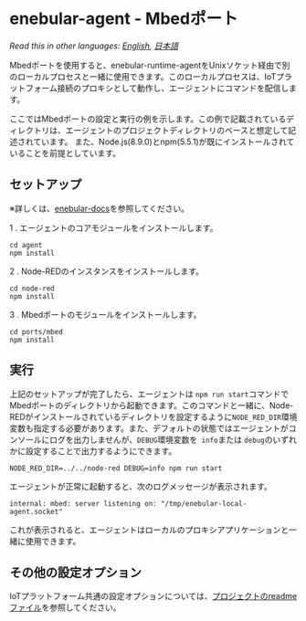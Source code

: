 
# enebular-agent - Mbedポート

*Read this in other languages: [English](README.md), [日本語](README.ja.md)*

Mbedポートを使用すると、enebular-runtime-agentをUnixソケット経由で別のローカルプロセスと一緒に使用できます。このローカルプロセスは、IoTプラットフォーム接続のプロキシとして動作し、エージェントにコマンドを配信します。

ここではMbedポートの設定と実行の例を示します。この例で記載されているディレクトリは、エージェントのプロジェクトディレクトリのベースと想定して記述されています。 また、Node.js(8.9.0)とnpm(5.5.1)が既にインストールされていることを前提としています。

## セットアップ

※詳しくは、[enebular-docs](https://docs.enebular.com/)を参照してください。

1 . エージェントのコアモジュールをインストールします。

```
cd agent
npm install
```

2 . Node-REDのインスタンスをインストールします。

```
cd node-red
npm install
```

3 . Mbedポートのモジュールをインストールします。

```
cd ports/mbed
npm install
```

## 実行


上記のセットアップが完了したら、エージェントは `npm run start`コマンドでMbedポートのディレクトリから起動できます。このコマンドと一緒に、Node-REDがインストールされているディレクトリを設定するように`NODE_RED_DIR`環境変数も指定する必要があります。また、デフォルトの状態ではエージェントがコンソールにログを出力しませんが、`DEBUG`環境変数を` info`または `debug`のいずれかに設定することで出力するようにできます。

```
NODE_RED_DIR=../../node-red DEBUG=info npm run start
```

エージェントが正常に起動すると、次のログメッセージが表示されます。

```
internal: mbed: server listening on: "/tmp/enebular-local-agent.socket"
```

これが表示されると、エージェントはローカルのプロキシアプリケーションと一緒に使用できます。

## その他の設定オプション

IoTプラットフォーム共通の設定オプションについては、[プロジェクトのreadmeファイル](../../README.ja.md)を参照してください。
